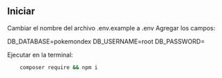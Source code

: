 ## Iniciar

Cambiar el nombre del archivo .env.example a .env
Agregar los campos:

DB_DATABASE=pokemondex
DB_USERNAME=root
DB_PASSWORD=

Ejecutar en la terminal: 

```bash 
    composer require && npm i 
```